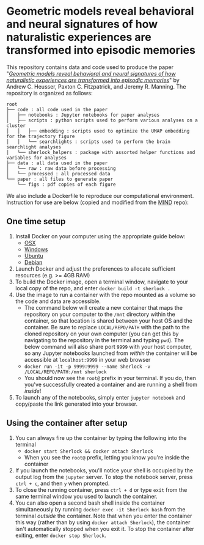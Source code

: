 # Geometric models reveal behavioral and neural signatures of how naturalistic experiences are transformed into episodic memories

This repository contains data and code used to produce the paper "[_Geometric models reveal behavioral and neural signatures of how naturalistic experiences are transformed into episodic memories_](https://www.biorxiv.org/content/early/2018/09/06/409987)" by Andrew C. Heusser, Paxton C. Fitzpatrick, and Jeremy R. Manning. The repository is organized as follows:

```
root
├── code : all code used in the paper
│   ├── notebooks : Jupyter notebooks for paper analyses
│   ├── scripts : python scripts used to perform various analyses on a cluster
│   │   ├── embedding : scripts used to optimize the UMAP embedding for the trajectory figure
│   │   └── searchlights : scripts used to perform the brain searchlight analyses
│   └── sherlock_helpers : package with assorted helper functions and variables for analyses
├── data : all data used in the paper
│   └── raw : raw data before processing
│   └── processed : all processed data
└── paper : all files to generate paper
    └── figs : pdf copies of each figure
```

We also include a Dockerfile to reproduce our computational environment. Instruction for use are below (copied and modified from the [MIND](https://github.com/Summer-MIND/mind-tools) repo):

## One time setup
1. Install Docker on your computer using the appropriate guide below:
    - [OSX](https://docs.docker.com/docker-for-mac/install/#download-docker-for-mac)
    - [Windows](https://docs.docker.com/docker-for-windows/install/)
    - [Ubuntu](https://docs.docker.com/engine/installation/linux/docker-ce/ubuntu/)
    - [Debian](https://docs.docker.com/engine/installation/linux/docker-ce/debian/)
2. Launch Docker and adjust the preferences to allocate sufficient resources (e.g. >= 4GB RAM)
3. To build the Docker image, open a terminal window, navigate to your local copy of the repo, and enter `docker build -t sherlock .`  
4. Use the image to run a container with the repo mounted as a volume so the code and data are accessible.
    - The command below will create a new container that maps the repository on your computer to the `/mnt` directory within the container, so that location is shared between your host OS and the container. Be sure to replace `LOCAL/REPO/PATH` with the path to the cloned repository on your own computer (you can get this by navigating to the repository in the terminal and typing `pwd`).  The below command will also share port `9999` with your host computer, so any Jupyter notebooks launched from *within* the container will be accessible at `localhost:9999` in your web browser
    - `docker run -it -p 9999:9999 --name Sherlock -v /LOCAL/REPO/PATH:/mnt sherlock `
    - You should now see the `root@` prefix in your terminal. If you do, then you've successfully created a container and are running a shell from *inside*!
5. To launch any of the notebooks, simply enter `jupyter notebook` and copy/paste the link generated into your browser.

## Using the container after setup
1. You can always fire up the container by typing the following into the terminal
    - `docker start Sherlock && docker attach Sherlock`
    - When you see the `root@` prefix, letting you know you're inside the container
2. If you launch the notebooks, you'll notice your shell is occupied by the output log from the `jupyter` server.  To stop the notebook server, press `ctrl + c`, and then `y` when prompted.
3. To close the running container, press `ctrl + d`  or type `exit` from the same terminal window you used to launch the container.
4. You can also open a second bash shell inside the container simultaneously by running `docker exec -it Sherlock bash` from the terminal *outside* the container.  Note that when you enter the container this way (rather than by using `docker attach Sherlock`), the container isn't automatically stopped when you exit it.  To stop the container after exiting, enter `docker stop Sherlock`.
